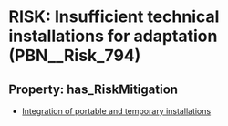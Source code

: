 # RISK: __Insufficient technical installations for adaptation__ (PBN__Risk_794)

## Property: has_RiskMitigation

* [Integration of portable and temporary installations](PBN__RiskMitigation_1088)

